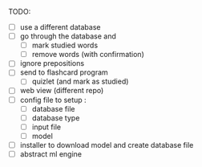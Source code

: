 TODO:
- [ ] use a different database
- [ ] go through the database and
  - [ ] mark studied words
  - [ ] remove words (with confirmation)
- [ ] ignore prepositions
- [ ] send to flashcard program
  - [ ] quizlet (and mark as studied)
- [ ] web view (different repo)
- [ ] config file to setup :
  - [ ] database file
  - [ ] database type
  - [ ] input file
  - [ ] model
- [ ] installer to download model and create database file
- [ ] abstract ml engine 